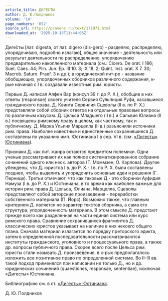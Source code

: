 ```yaml
---
article_title: ДИГЕСТЫ
author: Д. Ю.Полдников
volume: '14'
page_numbers: '652'
source_url: https://pravenc.ru/text/171971.html
downloaded_at: '2025-10-13T11:44:05Z'
---
```


Диге́сты [лат. digesta, от лат. digero (dis-gero) - разделяю, распределяю, упорядочиваю, подробно излагаю], общее значение - деятельность или результат деятельности по распределению, упорядочению предварительно накопленного материала (см.: Cicero. De orat. I 186; Suet. Caes. 44; Plin. Jun. Ep. III 10. 3; IX 18. 2; Quint. Inst. orat. X 7. 30; Macrob. Saturn. Praef. 3 и др.); в юридической лит-ре - название обобщающих, упорядоченных сборников различного содержания, к-рые начиная с I в. создавали известные рим. юристы.

Первые Д. написал Алфен Вар (консул 39 г. до Р. Х.), обобщив в них ответы (responsae) своего учителя Сервия Сульпиция Руфа, касавшиеся гражданского права. Д. Квинта Cервилия Сцеволы (II в. по Р. Х.) представляли собой сборник ответов на отдельные правовые вопросы по различным казусам. Д. Цельса Младшего (II в.) и Сальвия Юлиана (II в.) посвящены римскому праву в целом, как частному, так и публичному. Д. Марка Ульпия Марцелла (II в.) разъясняли источники рим. права. Наиболее известные и единственные сохранившиеся Д. составлены по указанию имп. Юстиниана I в сер. VI в. (см. [«Дигесты» Юстиниана](<https://pravenc.ru/text/ Дигесты  Юстиниана.html>)).

Признаки Д. как лит. жанра остаются предметом полемики. Одни ученые рассматривают их как полное систематизированное собрание сочинений одного или неск. авторов (Т. Моммзен, О. Карлова). Другие убеждены, что Д. юристов I в. до Р. Х.- I в. по Р. Х. были составлены позднее, чтобы выделить и упорядочить основные идеи и решения (Г. Пернице). Третьи отмечают, что как таковые Д.- это сборники Ауфидия Намуза (I в. до Р. Х.) и Юстиниана, в то время как наиболее важные для истории рим. права Д. Цельса, Юлиана, Марцелла, Сцеволы представляют собой авторские произведения - переработки собственного материала (П. Йорс). Возможно также, что главным критерием Д. является не характер текстов сборника, а сама его структура, упорядоченность материала. В этом смысле Д. предстают прежде всего как разделенная на части единая система или курс римского права. Сравнение сохранившихся фрагментов Д. классических юристов указывает на наличие в них некоего общего плана. Сначала материал излагается по порядку преторского эдикта, затем в определенной последовательности рассматриваются институты гражданского, уголовного и процессуального права, а также др. вопросы публичного права. Скорее всего после Цельса рим. юристы стали называть Д. произведения, в к-рых предполагалось изложить все позитивное право по определенной системе. Во II-III вв. такой подход применялся при написании не только Д., но и др. юридических сочинений (quaestiones, responsae, sententiae), исключая «Дигесты» Юстиниана.

Библиографию см. в ст. [«Дигесты» Юстиниана](<https://pravenc.ru/text/ Дигесты  Юстиниана.html>).

Д. Ю.  Полдников
